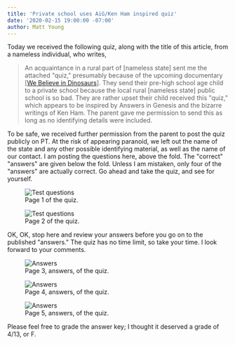 ```yaml
---
title: 'Private school uses AiG/Ken Ham inspired quiz'
date: '2020-02-15 19:00:00 -07:00'
author: Matt Young
---
```


Today we received the following quiz, along with the title of this article, from a nameless individual, who writes, 

>An acquaintance in a rural part of [nameless state] sent me the attached "quiz," presumably because of the upcoming documentary [<a href="https://pandasthumb.org/archives/2020/02/we-believe-on-pbs-february-17.html">We Believe in Dinosaurs</a>]. They send their pre-high school age child to a private school because the local rural [nameless state] public school is so bad. They are rather upset their child received this "quiz," which appears to be inspired by Answers in Genesis and the bizarre writings of Ken Ham. The parent gave me permission to send this as long as no identifying details were included.

To be safe, we received further permission from the parent to post the quiz publicly on PT. At the risk of appearing paranoid, we left out the name of the state and any other possible identifying material, as well as the name of our contact. I am posting the questions here, above the fold. The "correct" "answers" are given below the fold. Unless I am mistaken, only four of the "answers" are actually correct. Go ahead and take the quiz, and see for yourself.

<figure> 
<img src="/PT/uploads/2020/Ham Test_1.jpeg" alt="Test questions"/>
<figcaption>Page 1 of the quiz.</figcaption>
</figure>

<figure> 
<img src="/PT/uploads/2020/Ham Test_2.jpeg" alt="Test questions"/>
<figcaption>Page 2 of the quiz.</figcaption>
</figure>

OK, OK, stop here and review your answers before you go on to the published "answers." The quiz has no time limit, so take your time. I look forward to your comments.

<!--more-->

<figure> 
<img src="/PT/uploads/2020/Ham Test_3.jpeg" alt="Answers"/>
<figcaption>Page 3, answers, of the quiz.</figcaption>
</figure>

<figure> 
<img src="/PT/uploads/2020/Ham Test_4.jpeg" alt="Answers"/>
<figcaption>Page 4, answers, of the quiz.</figcaption>
</figure>

<figure> 
<img src="/PT/uploads/2020/Ham Test_5.jpeg" alt="Answers"/>
<figcaption>Page 5, answers, of the quiz.</figcaption>
</figure>

Please feel free to grade the answer key; I thought it deserved a grade of 4/13, or F.
